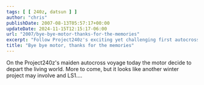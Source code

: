 ```yaml
---
tags: [ [ 240z, datsun ] ]
author: "chris"
publishDate: 2007-08-13T05:57:17+00:00
updateDate: 2024-11-15T12:15:17-06:00
url: "2007/bye-bye-motor-thanks-for-the-memories"
excerpt: "Follow Project240z's exciting yet challenging first autocross experience, leading to an unexpected engine overhaul with an LS1."
title: "Bye bye motor, thanks for the memories"
---
```


On the Project240z's maiden autocross voyage today the motor decide to depart the living world. More to come, but it looks like another winter project may involve and LS1....

